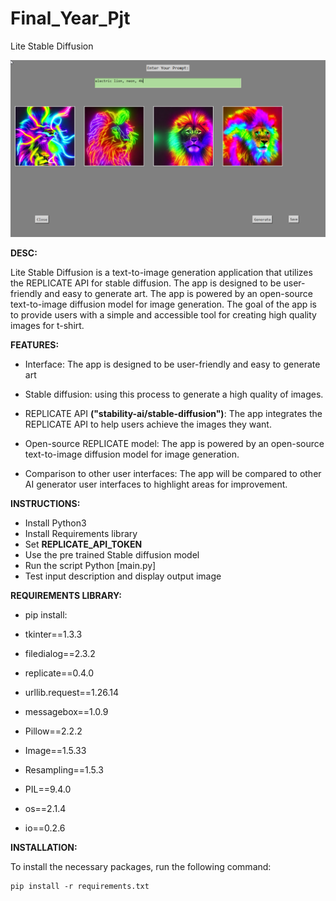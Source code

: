 # Final_Year_Pjt

Lite Stable Diffusion

![Sample Image](https://github.com/ali7d/Final_Year_Pjt/blob/f4730a02750dc67c44d56e1fd1fcf21df3ca2044/lionsc.png)


**DESC:**

Lite Stable Diffusion is a text-to-image generation application that utilizes the REPLICATE API for stable diffusion. The app is designed to be user-friendly and easy to generate art. The app is powered by an open-source text-to-image diffusion model for image generation. The goal of the app is to provide users with a simple and accessible tool for creating high quality images for t-shirt.


**FEATURES:**

 - Interface: The app is designed to be user-friendly and easy to generate art

 - Stable diffusion: using this process to generate a high quality of images.

 - REPLICATE API **("stability-ai/stable-diffusion")**: The app integrates the REPLICATE API to help users achieve the images they want.

 - Open-source REPLICATE model: The app is powered by an open-source text-to-image diffusion model for image generation.

 - Comparison to other user interfaces: The app will be compared to other AI generator user interfaces to highlight areas for improvement.


**INSTRUCTIONS:**

 - Install Python3 
 - Install Requirements library
 - Set **REPLICATE_API_TOKEN**
 - Use the pre trained Stable diffusion model
 - Run the script Python [main.py]
 - Test input description and display output image

 
 **REQUIREMENTS LIBRARY:**
 
 - pip install:
 
 - tkinter==1.3.3
 - filedialog==2.3.2
 - replicate==0.4.0
 - urllib.request==1.26.14
 - messagebox==1.0.9
 - Pillow==2.2.2
 - Image==1.5.33
 - Resampling==1.5.3
 - PIL==9.4.0
 - os==2.1.4
 - io==0.2.6


**INSTALLATION:**

To install the necessary packages, run the following command:

```
pip install -r requirements.txt
```
